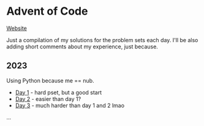 # Advent of Code

[Website](https://adventofcode.com/)

Just a compilation of my solutions for the problem sets each day.
I'll be also adding short comments about my experience, just because.

## 2023

Using Python because me == nub.

- [Day 1](/2023/day-1/) - hard pset, but a good start
- [Day 2](/2023/day-2/) - easier than day 1?
- [Day 3](/2023/day-3/) - much harder than day 1 and 2 lmao

...